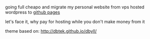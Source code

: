going full cheapo and migrate my personal website from vps hosted wordpress to [github pages](https://pages.github.com/)

let's face it, why pay for hosting while you don't make money from it

theme based on: http://dbtek.github.io/dbyll/
